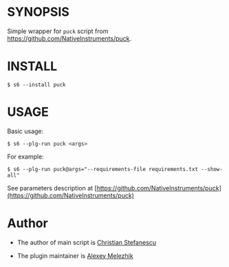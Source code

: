 # SYNOPSIS

Simple wrapper for `puck` script from https://github.com/NativeInstruments/puck.


# INSTALL

    $ s6 --install puck

# USAGE

Basic usage:

    $ s6 --plg-run puck <args>

For example:

    $ s6 --plg-run puck@args="--requirements-file requirements.txt --show-all"

See parameters description at [https://github.com/NativeInstruments/puck](https://github.com/NativeInstruments/puck)


# Author

* The author of main script is [Christian Stefanescu](https://github.com/stchris)

* The plugin maintainer is [Alexey Melezhik](https://github.com/melezhik/)



